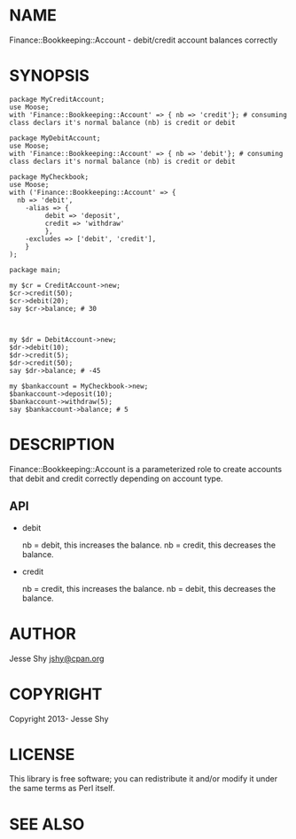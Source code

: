 # NAME

Finance::Bookkeeping::Account - debit/credit account balances correctly

# SYNOPSIS

	package MyCreditAccount;
	use Moose;
	with 'Finance::Bookkeeping::Account' => { nb => 'credit'}; # consuming class declars it's normal balance (nb) is credit or debit

	package MyDebitAccount;
	use Moose;
	with 'Finance::Bookkeeping::Account' => { nb => 'debit'}; # consuming class declars it's normal balance (nb) is credit or debit

	package MyCheckbook;
	use Moose;
	with ('Finance::Bookkeeping::Account' => {
	  nb => 'debit',
		-alias => {
			 debit => 'deposit',
			 credit => 'withdraw'
			 },
		-excludes => ['debit', 'credit'],
		}
	);

	package main;

	my $cr = CreditAccount->new;
	$cr->credit(50);
	$cr->debit(20);
	say $cr->balance; # 30



	my $dr = DebitAccount->new;
	$dr->debit(10);
	$dr->credit(5);
	$dr->credit(50);
	say $dr->balance; # -45

	my $bankaccount = MyCheckbook->new;
	$bankaccount->deposit(10);
	$bankaccount->withdraw(5);
	say $bankaccount->balance; # 5
	



# DESCRIPTION

Finance::Bookkeeping::Account is a parameterized role to create accounts that debit and credit correctly depending on account type.

## API

- debit

    nb = debit, this increases the balance. nb = credit, this decreases the balance.

- credit

    nb = credit, this increases the balance. nb = debit, this decreases the balance.

# AUTHOR

Jesse Shy <jshy@cpan.org>

# COPYRIGHT

Copyright 2013- Jesse Shy

# LICENSE

This library is free software; you can redistribute it and/or modify
it under the same terms as Perl itself.

# SEE ALSO
